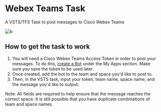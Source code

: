 # Webex Teams Task

A VSTS/TFS Task to post messages to Cisco Webex Teams

![b](https://carlo.visualstudio.com/_apis/public/build/definitions/7bbb1c45-baae-4e11-beaf-fda438344695/5/badge)

## How to get the task to work

1. You will need a Cisco Webex Teams Access Token in order to post your messages. To do this, [create a Bot](https://developer.webex.com/apps.html) under the My Apps section. Make sure you save the token to be used later.
1. Once created, add the bot to the team and space you'd like to post to.
1. Then, in the VSTS task, input your token, team name, space name, and the message you'd like to output.

Note: All fields are required to help ensure that the message reaches the correct space. It is still possible that you have duplicate combinations of team and space names.
